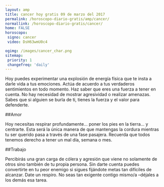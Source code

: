 ```yaml
---
layout: amp
title: cancer hoy gratis 09 de marzo del 2017 
permalink: /horoscopo-diario-gratis/amp/cancer/
normallink: /horoscopo-diario-gratis/cancer/
home: FALSE
horoscopo:
 signo: cancer
 video: DsH63wmU0c4

ogimg: /images/cancer_char.png
sitemap:
 priority: 1
 changefreq: 'daily'
---
```



Hoy puedes experimentar una explosión de energía física que te insta a darle vida a tus emociones. Actúa de acuerdo a tus verdaderos sentimientos en todo momento. Haz saber que eres una fuerza a tener en cuenta. No hay necesidad de mostrar agresividad o realizar amenazas. Sabes que si alguien se burla de ti, tienes la fuerza y el valor para defenderte.

##Amor

Hoy necesitas respirar profundamente... poner los pies en la tierra... y centrarte. Esta será la única manera de que mantengas la cordura mientras tu ser querido pasa a través de una fase pasajera. Recuerda que todos tenemos derecho a tener un mal día, semana o mes.

##Trabajo

Percibirás una gran carga de cólera y agresión que viene no solamente de otros sino también de tu propia persona. Sin darte cuenta puedes convertirte en tu peor enemigo si sigues fijándote metas tan difíciles de alcanzar. Date un respiro. No seas tan exigente contigo mismo/a –déjales a los demás esa tarea.